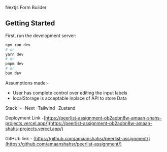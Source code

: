 Nextjs Form Builder

## Getting Started

First, run the development server:

```bash
npm run dev
# or
yarn dev
# or
pnpm dev
# or
bun dev
```


Assumptions made:-
- User has complete control over editing the input labels 
- localStorage is acceptable inplace of API to store Data

Stack :-
-Next
-Tailwind
-Zustand

Deployment Link -[https://peerlist-assignment-ob2aobn8w-amaan-shahs-projects.vercel.app/](https://peerlist-assignment-ob2aobn8w-amaan-shahs-projects.vercel.app/)


GitHUb link - [https://github.com/amaanshahsr/peerlist-assignment/](https://github.com/amaanshahsr/peerlist-assignment/)

